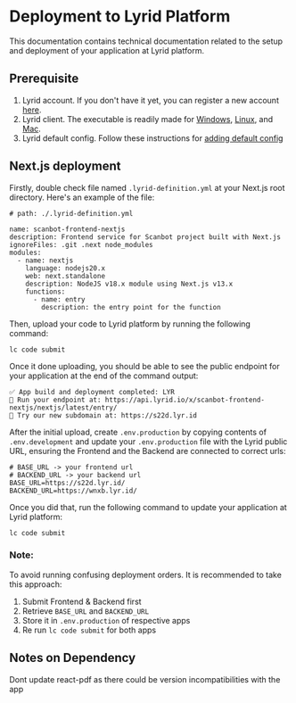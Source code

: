 # Deployment to Lyrid Platform

This documentation contains technical documentation related to the setup and deployment of your application at Lyrid platform.

## Prerequisite

1. Lyrid account. If you don't have it yet, you can register a new account [here](https://app.lyrid.io/register/).
2. Lyrid client. The executable is readily made for [Windows](https://api.lyrid.io/client/dl/win), [Linux](https://api.lyrid.io/client/dl/linux), and [Mac](https://api.lyrid.io/client/dl/mac).
3. Lyrid default config. Follow these instructions for [adding default config](https://docs.lyrid.io/initialization#adding-default-config)

## Next.js deployment

Firstly, double check file named `.lyrid-definition.yml` at your Next.js root directory. Here's an example of the file:

```
# path: ./.lyrid-definition.yml

name: scanbot-frontend-nextjs
description: Frontend service for Scanbot project built with Next.js
ignoreFiles: .git .next node_modules
modules:
  - name: nextjs
    language: nodejs20.x
    web: next.standalone
    description: NodeJS v18.x module using Next.js v13.x
    functions:
      - name: entry
        description: the entry point for the function
```

Then, upload your code to Lyrid platform by running the following command:

```
lc code submit
```

Once it done uploading, you should be able to see the public endpoint for your application at the end of the command output:

```
✅ App build and deployment completed: LYR
🚀 Run your endpoint at: https://api.lyrid.io/x/scanbot-frontend-nextjs/nextjs/latest/entry/
🚀 Try our new subdomain at: https://s22d.lyr.id
```

After the initial upload, create `.env.production` by copying contents of `.env.development` and update your `.env.production` file with the Lyrid public URL, ensuring the Frontend and the Backend are connected to correct urls:

```
# BASE_URL -> your frontend url
# BACKEND_URL -> your backend url
BASE_URL=https://s22d.lyr.id/
BACKEND_URL=https://wnxb.lyr.id/
```

Once you did that, run the following command to update your application at Lyrid platform:

```
lc code submit
```

### Note:
To avoid running confusing deployment orders.
It is recommended to take this approach:

1. Submit Frontend & Backend first
2. Retrieve  `BASE_URL` and `BACKEND_URL`
3. Store it in `.env.production` of respective apps
4. Re run `lc code submit` for both apps

## Notes on Dependency
Dont update react-pdf as there could be version incompatibilities with the app
